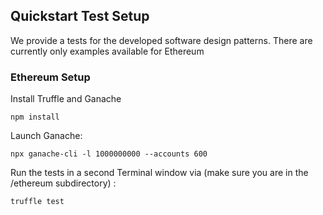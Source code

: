 ## Quickstart Test Setup
We provide a tests for the developed software design patterns. There are currently only examples available for Ethereum


### Ethereum Setup
Install Truffle and Ganache

    npm install

Launch Ganache:

    npx ganache-cli -l 1000000000 --accounts 600
    
    
Run the tests in a second Terminal window via (make sure you are in the /ethereum subdirectory) :

    truffle test     
